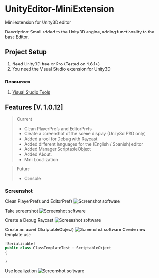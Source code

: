 # UnityEditor-MiniExtension
Mini extension for Unity3D editor

Description: Small added to the Unity3D engine, adding functionality to the base Editor.

## Project Setup

1. Need Unity3D free or Pro (Tested on 4.6.1+)
2. You need the Visual Studio extension for Unity3D

### Resources

1. [Visual Studio Tools](https://visualstudiogallery.msdn.microsoft.com/20b80b8c-659b-45ef-96c1-437828fe7cf2)

## Features [V. 1.0.12]

> Current
> 
> - Clean PlayerPrefs and EditorPrefs
> - Create a screenshot of the scene display (Unity3d PRO only)
> - Added a tool for Debug with Raycast
> - Added different languages for the (English / Spanish) editor
> - Added Manager ScriptableObject
> - Added About.
> - Mini Localization

> Future
>
> - Console

### Screenshot

Clean PlayerPrefs and EditorPrefs
![Screenshot software](https://raw.githubusercontent.com/lPinchol/UnityEditor-MiniExtension/master/Resources/Img/ClearEditExt.png "ClearEditExt")

Take screenshot
![Screenshot software](https://raw.githubusercontent.com/lPinchol/UnityEditor-MiniExtension/master/Resources/Img/ScreenShotGOExt.png "ScreenShotGOExt")

Create a Debug Raycast
![Screenshot software](https://raw.githubusercontent.com/lPinchol/UnityEditor-MiniExtension/master/Resources/Img/RayCastDebugExt.png "RayCastDebugExt")

Create an asset (ScriptableObject)
![Screenshot software](https://raw.githubusercontent.com/lPinchol/UnityEditor-MiniExtension/master/Resources/Img/ScriptableObjectExt.png "ScriptableObjectExt")
Create new template use
```csharp
[Serializable]
public class ClassTemplateTest : ScriptableObject 
{

}
```

Use localization
![Screenshot software](https://raw.githubusercontent.com/lPinchol/UnityEditor-MiniExtension/master/Resources/Img/LocalizationExt.png "LocalizationExt")